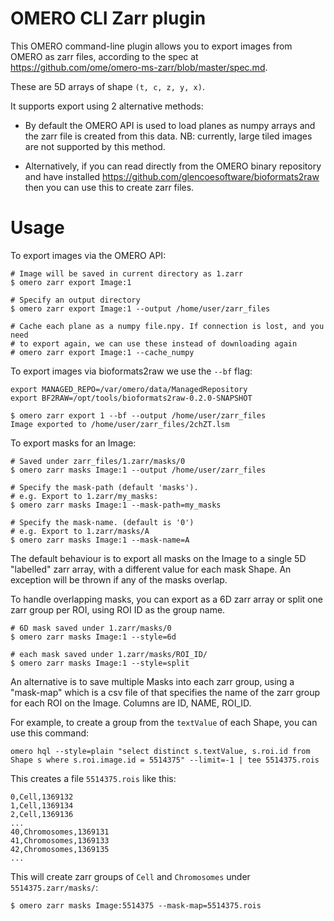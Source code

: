 OMERO CLI Zarr plugin
=====================

This OMERO command-line plugin allows you to export images from
OMERO as zarr files, according to the spec at 
https://github.com/ome/omero-ms-zarr/blob/master/spec.md.

These are 5D arrays of shape `(t, c, z, y, x)`.

It supports export using 2 alternative methods:

- By default the OMERO API is used to load planes as numpy arrays
  and the zarr file is created from this data. NB: currently, large
  tiled images are not supported by this method.

- Alternatively, if you can read directly from the OMERO binary
  repository and have installed https://github.com/glencoesoftware/bioformats2raw
  then you can use this to create zarr files.


# Usage

To export images via the OMERO API:

```
# Image will be saved in current directory as 1.zarr
$ omero zarr export Image:1

# Specify an output directory
$ omero zarr export Image:1 --output /home/user/zarr_files

# Cache each plane as a numpy file.npy. If connection is lost, and you need
# to export again, we can use these instead of downloading again
# omero zarr export Image:1 --cache_numpy

```

To export images via bioformats2raw we use the ```--bf``` flag:

```
export MANAGED_REPO=/var/omero/data/ManagedRepository
export BF2RAW=/opt/tools/bioformats2raw-0.2.0-SNAPSHOT

$ omero zarr export 1 --bf --output /home/user/zarr_files
Image exported to /home/user/zarr_files/2chZT.lsm
```

To export masks for an Image:

```
# Saved under zarr_files/1.zarr/masks/0
$ omero zarr masks Image:1 --output /home/user/zarr_files

# Specify the mask-path (default 'masks').
# e.g. Export to 1.zarr/my_masks:
$ omero zarr masks Image:1 --mask-path=my_masks

# Specify the mask-name. (default is '0')
# e.g. Export to 1.zarr/masks/A
$ omero zarr masks Image:1 --mask-name=A
```

The default behaviour is to export all masks on the Image to a single 5D
"labelled" zarr array, with a different value for each mask Shape.
An exception will be thrown if any of the masks overlap.

To handle overlapping masks, you can export as a 6D zarr array or
split one zarr group per ROI, using ROI ID as the group name.

```
# 6D mask saved under 1.zarr/masks/0
$ omero zarr masks Image:1 --style=6d

# each mask saved under 1.zarr/masks/ROI_ID/
$ omero zarr masks Image:1 --style=split
```

An alternative is to save multiple Masks into each zarr group,
using a "mask-map" which is a csv file of that specifies the name of
the zarr group for each ROI on the Image. Columns are ID, NAME, ROI_ID.

For example, to create a group from the `textValue` of each Shape,
you can use this command:

```
omero hql --style=plain "select distinct s.textValue, s.roi.id from Shape s where s.roi.image.id = 5514375" --limit=-1 | tee 5514375.rois
```

This creates a file `5514375.rois` like this:

```
0,Cell,1369132
1,Cell,1369134
2,Cell,1369136
...
40,Chromosomes,1369131
41,Chromosomes,1369133
42,Chromosomes,1369135
...
```

This will create zarr groups of `Cell` and `Chromosomes` under `5514375.zarr/masks/`:

```
$ omero zarr masks Image:5514375 --mask-map=5514375.rois
```
